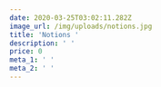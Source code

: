 ```yaml
---
date: 2020-03-25T03:02:11.282Z
image_url: /img/uploads/notions.jpg
title: 'Notions '
description: ' '
price: 0
meta_1: ' '
meta_2: ' '
---
```


